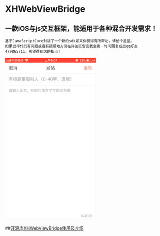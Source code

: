 # XHWebViewBridge

一款iOS与js交互框架，能适用于各种混合开发需求！
------
    基于JavaScriptCore封装了一个新的sdk如果你觉得有所帮助，请给个星星。     
    如果觉得代码有问题或者有疑惑地方请在评论区留言我会第一时间回复或加qq好友479865711，希望得到您的指点！
        
![ 12345.gif ](/XHWebViewBridgeDemo/12345.gif)

##[开源库XHWebViewBridge使用及介绍](https://www.jianshu.com/p/7ce14da9943e)
